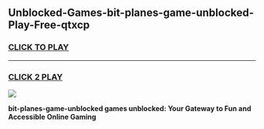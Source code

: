 
## Unblocked-Games-bit-planes-game-unblocked-Play-Free-qtxcp
<h3>
<a href="https://premium76.site?title=bit-planes-game-unblocked&ref=18A1">CLICK TO PLAY</a></h3>
<hr>

<h3>
<a href="https://premium76.site?title=bit-planes-game-unblocked&ref=18A1">CLICK 2 PLAY</a>
  
</h3>

<a href="https://premium76.site?title=bit-planes-game-unblocked&ref=18A1"><img src="https://clearcache.store/games.png"></a>


**bit-planes-game-unblocked games unblocked: Your Gateway to Fun and Accessible Online Gaming**
